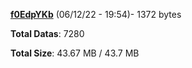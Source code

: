 [**f0EdpYKb**](/data/f0EdpYKb.txt) (06/12/22 - 19:54)- 1372 bytes

**Total Datas**: 7280

**Total Size**: 43.67 MB / 43.7 MB